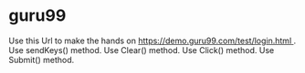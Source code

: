 # guru99
Use this Url to make the hands on https://demo.guru99.com/test/login.html . Use sendKeys() method. Use Clear() method. Use Click() method. Use Submit() method.
